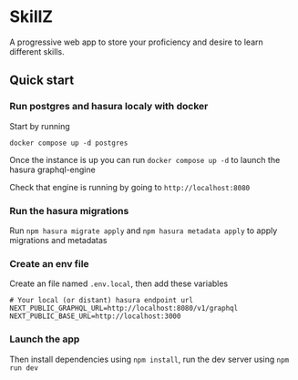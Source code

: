 # SkillZ
A progressive web app to store your proficiency and desire to learn different skills.

## Quick start

### Run postgres and hasura localy with docker

Start by running

`docker compose up -d postgres`

Once the instance is up you can run `docker compose up -d` to launch the hasura graphql-engine

Check that engine is running by going to `http://localhost:8080`

### Run the hasura migrations

Run `npm hasura migrate apply` and `npm hasura metadata apply` to apply migrations and metadatas

### Create an env file

Create an file named `.env.local`, then add these variables

```
# Your local (or distant) hasura endpoint url
NEXT_PUBLIC_GRAPHQL_URL=http://localhost:8080/v1/graphql
NEXT_PUBLIC_BASE_URL=http://localhost:3000
```

### Launch the app

Then install dependencies using `npm install`, run the dev server using `npm run dev`
